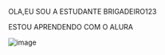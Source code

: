 OLA,EU SOU A ESTUDANTE BRIGADEIRO123

ESTOU APRENDENDO COM O ALURA 


![image](https://github.com/Kauanetelesmatoso/brigadeiro123/assets/170432564/e91f7170-7658-4ccf-8ce8-821d1e569d45)
